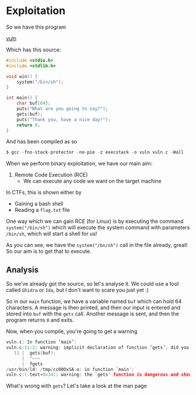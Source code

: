 # Exploitation
So we have this program 

[vuln](./assets/exploits/bof/vuln)

Which has this source:
```c
#include <stdio.h>
#include <stdlib.h>

void win() {
	system("/bin/sh");
}

int main() {
	char buf[64];
	puts("What are you going to say?");
	gets(buf);
	puts("Thank you, have a nice day!");
	return 0;
}
```

And has been compiled as so
```c
$ gcc -fno-stack-protector -no-pie -z execstack -o vuln vuln.c -Wall
```

When we perform binary exploitation, we have our main aim:
1. Remote Code Execution (RCE)
	- We can execute any code we want on the target machine

In CTFs, this is shown either by
- Gaining a bash shell
- Reading a `flag.txt` file

One way which we can gain RCE (for Linux) is by executing the command `system("/bin/sh")` which will execute the system command with parameters `/bin/sh`, which will start a shell for us!

As you can see, we have the `system("/bn/sh")` call in the file already, great! So our aim is to get that to execute.

## Analysis
So we've already got the source, so let's analyse it. We could use a tool called `Ghidra` or `Ida`, but I don't want to scare you just yet :)

So in our `main` function, we have a variable named `buf` which can hold 64 characters. A message is then printed, and then our input is entered and stored into `buf` with the `gets` call. Another message is sent, and then the program returns `0` and exits.

Now, when you compile, you're going to get a warning
```c
vuln.c: In function ‘main’:
vuln.c:11:2: warning: implicit declaration of function ‘gets’; did you mean ‘fgets’? [-Wimplicit-function-declaration]
   11 |  gets(buf);
      |  ^~~~
      |  fgets
/usr/bin/ld: /tmp/cc00OxSA.o: in function `main':
vuln.c:(.text+0x34): warning: the `gets' function is dangerous and should not be used.
```
What's wrong with `gets`? Let's take a look at the man page
